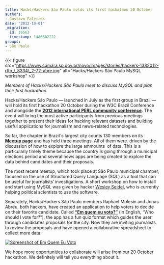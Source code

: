 ```yaml
---
title: Hacks/Hackers São Paulo holds its first hackathon 20 October
authors:
- Gustavo Faleiros
date: "2012-10-01"
_migration:
  id: 16563
  timestamp: 1486602222
groups:
- São Paulo
---
```


{{< figure src="https://www.camara.sp.gov.br/novo/images/stories/hackers-1382012-rtto_\_8334\_2-72-abre.jpg" alt="Hacks/Hackers São Paulo MySQL workshop" >}}

_Members of Hacks/Hackers São Paulo meet to discuss MySQL and plan their first hackathon._

Hacks/Hackers São Paulo &mdash; launched in July as the first group in Brazil &mdash; will hold its first hackathon 20 October during the W3C Brazil Conference and alongside the **[2012 international PERL community conference][1]**. The event will bring the most active participants from previous meetings together to present their ideas for hacking relevant datasets and building useful applications for journalism and news-related technologies.

So far, the chapter in Brazil´s largest city counts 130 members on its **[Meetup page][2]** and has held three meetings. All of them were  driven by the discussion of how to explore the large ammounts  of data. This is a particularly timely theme because the country is going through a municipal elections period and several news apps are being created to explore the data behind candidates and their proposals.

The most recent meetup, which took place at São Paulo municipal chamber, focused on the use of Structured Query Language (SQL) as a tool that can be useful for journalists&#8217; investigations. A short workshop on how to install and start using MySQL was given by hacker [Wesley Seidel][3], who is currently helping political scientists to use the software.

Separately, Hacks/Hackers São Paulo members Raphael Molesin and Jonas Abreu, both hackers, have created an application to help voters to decide on their favorite candidate. Called **[&#8220;Em quem eu voto?&#8221;][4]** (in English, &#8220;Who should I vote for?&#8221;), the app has a fun quiz format which guides the user through candidates proposals for the city. Now they are inviting journalists to review the proposals and have opened a collaborative spreadsheet to collect more data.

[![][5]][6]

We hope more opportunities to collaborate will arise from our 20 October hackathon. We definitely will tell you everything about it.

 [1]: http://yapcbrasil.org.br/2012/
 [2]: http://www.meetup.com/Hacks-Hackers-Sao-Paulo/
 [3]: http://twitter.com/wseidel
 [4]: http://www.emquemeuvoto.com.br/
 [5]: /content-images/news/2012/10/Screen-Shot-2012-10-01-at-11.14.47-AM.png "Screenshot of Em Quem Eu Voto"
 [6]: http://www.emquemeuvoto.com.br